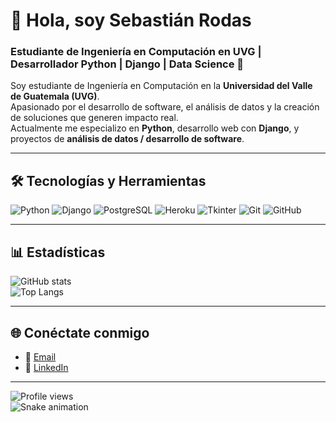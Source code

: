 # 👋 Hola, soy Sebastián Rodas  

### Estudiante de Ingeniería en Computación en UVG | Desarrollador Python | Django | Data Science 🚀  

Soy estudiante de Ingeniería en Computación en la **Universidad del Valle de Guatemala (UVG)**.  
Apasionado por el desarrollo de software, el análisis de datos y la creación de soluciones que generen impacto real.  
Actualmente me especializo en **Python**, desarrollo web con **Django**, y proyectos de **análisis de datos / desarrollo de software**.  

---

## 🛠️ Tecnologías y Herramientas
![Python](https://img.shields.io/badge/-Python-3776AB?style=flat&logo=python&logoColor=white)
![Django](https://img.shields.io/badge/-Django-092E20?style=flat&logo=django&logoColor=white)
![PostgreSQL](https://img.shields.io/badge/-PostgreSQL-316192?style=flat&logo=postgresql&logoColor=white)
![Heroku](https://img.shields.io/badge/-Heroku-430098?style=flat&logo=heroku&logoColor=white)
![Tkinter](https://img.shields.io/badge/-Tkinter-FFCA28?style=flat&logo=python&logoColor=black)
![Git](https://img.shields.io/badge/-Git-F05032?style=flat&logo=git&logoColor=white)
![GitHub](https://img.shields.io/badge/-GitHub-181717?style=flat&logo=github&logoColor=white)

---

## 📊 Estadísticas
![GitHub stats](https://github-readme-stats.vercel.app/api?username=Seba-sRod-1808&show_icons=true&theme=radical)  
![Top Langs](https://github-readme-stats.vercel.app/api/top-langs/?username=Seba-sRod-1808&layout=compact&theme=radical)

---

## 🌐 Conéctate conmigo
- 📧 [Email](mailto:sebasrod1808@gmail.com)  
- 💼 [LinkedIn](https://www.linkedin.com/in/sebasti%C3%A1n-rodas-rodr%C3%ADguez-17a06318a/)  

---

![Profile views](https://komarev.com/ghpvc/?username=TU_USUARIO)  
![Snake animation](https://github.com/TU_USUARIO/TU_USUARIO/blob/output/github-contribution-grid-snake.svg)
